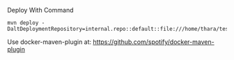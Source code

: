 Deploy With Command
```
mvn deploy -DaltDeploymentRepository=internal.repo::default::file:///home/thara/testesb/in
```

Use docker-maven-plugin at: https://github.com/spotify/docker-maven-plugin